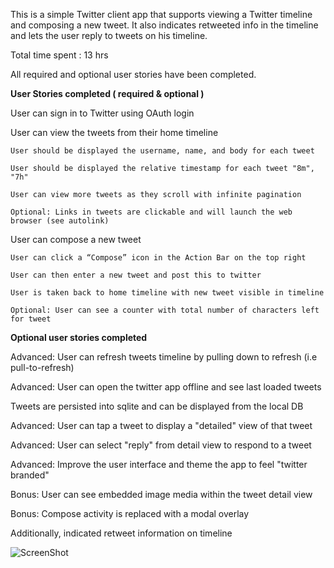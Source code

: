 
This is a simple Twitter client app that supports viewing a Twitter timeline and composing a new tweet. It also indicates
retweeted info in the timeline and lets the user reply to tweets on his timeline. 

Total time spent : 13 hrs

All required and optional user stories have been completed. 

**User Stories completed ( required & optional )**

User can sign in to Twitter using OAuth login

User can view the tweets from their home timeline

    User should be displayed the username, name, and body for each tweet
  
    User should be displayed the relative timestamp for each tweet "8m", "7h"
  
    User can view more tweets as they scroll with infinite pagination
  
    Optional: Links in tweets are clickable and will launch the web browser (see autolink)

User can compose a new tweet

    User can click a “Compose” icon in the Action Bar on the top right
  
    User can then enter a new tweet and post this to twitter
  
    User is taken back to home timeline with new tweet visible in timeline
  
    Optional: User can see a counter with total number of characters left for tweet
  

**Optional user stories completed**

Advanced: User can refresh tweets timeline by pulling down to refresh (i.e pull-to-refresh)

Advanced: User can open the twitter app offline and see last loaded tweets

Tweets are persisted into sqlite and can be displayed from the local DB

Advanced: User can tap a tweet to display a "detailed" view of that tweet

Advanced: User can select "reply" from detail view to respond to a tweet

Advanced: Improve the user interface and theme the app to feel "twitter branded"

Bonus: User can see embedded image media within the tweet detail view

Bonus: Compose activity is replaced with a modal overlay

Additionally, indicated retweet information on timeline

![ScreenShot](https://github.com/nandaja/androiddummy/blob/master/MySimpleTweets/twitterapp1.gif)
